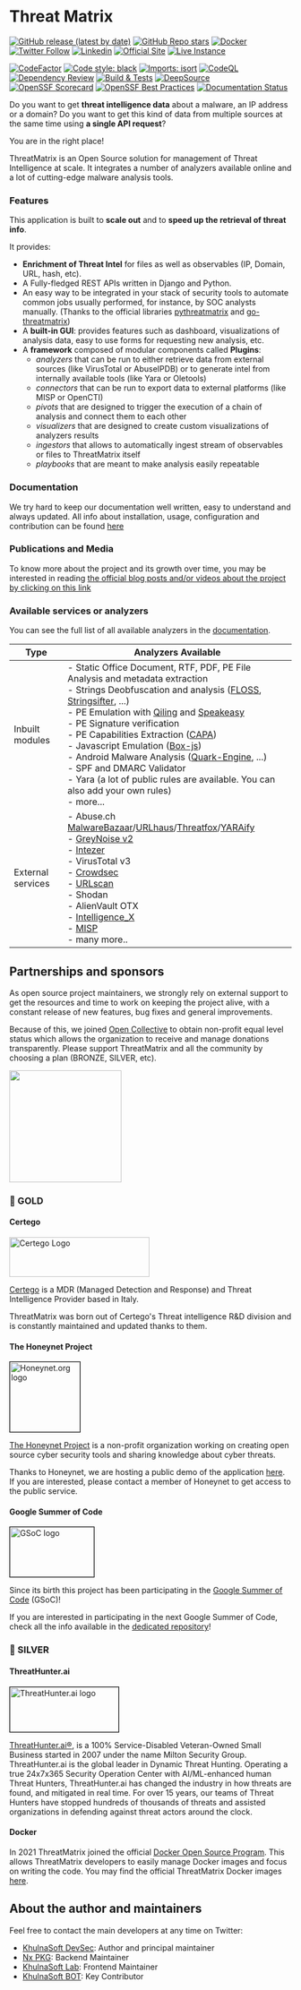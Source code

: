 # Threat Matrix

[![GitHub release (latest by date)](https://img.shields.io/github/v/release/khulnasoft/ThreatMatrix)](https://github.com/khulnasoft/ThreatMatrix/releases)
[![GitHub Repo stars](https://img.shields.io/github/stars/khulnasoft/ThreatMatrix?style=social)](https://github.com/khulnasoft/ThreatMatrix/stargazers)
[![Docker](https://img.shields.io/docker/pulls/khulnasoft/threatmatrix)](https://hub.docker.com/repository/docker/khulnasoft/threatmatrix)
[![Twitter Follow](https://img.shields.io/twitter/follow/threat_matrix?style=social)](https://twitter.com/threat_matrix)
[![Linkedin](https://img.shields.io/badge/LinkedIn-0077B5?style=flat&logo=linkedin&logoColor=white)](https://www.linkedin.com/company/threatmatrix/)
[![Official Site](https://img.shields.io/badge/official-site-blue)](https://khulnasoft.github.io)
[![Live Instance](https://img.shields.io/badge/live-demo-blue)](https://threatmatrix.honeynet.org)

[![CodeFactor](https://www.codefactor.io/repository/github/khulnasoft/threatmatrix/badge)](https://www.codefactor.io/repository/github/khulnasoft/threatmatrix)
[![Code style: black](https://img.shields.io/badge/code%20style-black-000000.svg)](https://github.com/psf/black)
[![Imports: isort](https://img.shields.io/badge/%20imports-isort-%231674b1?style=flat&labelColor=ef8336)](https://pycqa.github.io/isort/)
[![CodeQL](https://github.com/khulnasoft/ThreatMatrix/actions/workflows/codeql-analysis.yml/badge.svg)](https://github.com/khulnasoft/ThreatMatrix/actions/workflows/codeql-analysis.yml)
[![Dependency Review](https://github.com/khulnasoft/ThreatMatrix/actions/workflows/dependency_review.yml/badge.svg)](https://github.com/khulnasoft/ThreatMatrix/actions/workflows/dependency_review.yml)
[![Build & Tests](https://github.com/khulnasoft/ThreatMatrix/workflows/Build%20&%20Tests/badge.svg)](https://github.com/khulnasoft/ThreatMatrix/actions)
[![DeepSource](https://app.deepsource.com/gh/khulnasoft/ThreatMatrix.svg/?label=resolved+issues&token=BSvKHrnk875Y0Bykb79GNo8w)](https://app.deepsource.com/gh/khulnasoft/ThreatMatrix/?ref=repository-badge)
[![OpenSSF Scorecard](https://api.securityscorecards.dev/projects/github.com/khulnasoft/ThreatMatrix/badge)](https://api.securityscorecards.dev/projects/github.com/khulnasoft/ThreatMatrix)
[![OpenSSF Best Practices](https://bestpractices.coreinfrastructure.org/projects/7120/badge)](https://bestpractices.coreinfrastructure.org/projects/7120)
[![Documentation Status](https://readthedocs.org/projects/threatmatrix/badge/?version=latest)](https://threatmatrix.readthedocs.io/en/latest/?badge=latest)

Do you want to get **threat intelligence data** about a malware, an IP address or a domain? Do you want to get this kind of data from multiple sources at the same time using **a single API request**?

You are in the right place!

ThreatMatrix is an Open Source solution for management of Threat Intelligence at scale. It integrates a number of analyzers available online and a lot of cutting-edge malware analysis tools.

### Features
This application is built to **scale out** and to **speed up the retrieval of threat info**.

It provides:
- **Enrichment of Threat Intel** for files as well as observables (IP, Domain, URL, hash, etc).
- A Fully-fledged REST APIs written in Django and Python.
- An easy way to be integrated in your stack of security tools to automate common jobs usually performed, for instance, by SOC analysts manually. (Thanks to the official libraries [pythreatmatrix](https://github.com/khulnasoft/pythreatmatrix) and [go-threatmatrix](https://github.com/khulnasoft/go-threatmatrix))
- A **built-in GUI**: provides features such as dashboard, visualizations of analysis data, easy to use forms for requesting new analysis, etc.
- A **framework** composed of modular components called **Plugins**:
  - *analyzers* that can be run to either retrieve data from external sources (like VirusTotal or AbuseIPDB) or to generate intel from internally available tools (like Yara or Oletools)
  - *connectors* that can be run to export data to external platforms (like MISP or OpenCTI)
  - *pivots* that are designed to trigger the execution of a chain of analysis and connect them to each other
  - *visualizers* that are designed to create custom visualizations of analyzers results
  - *ingestors* that allows to automatically ingest stream of observables or files to ThreatMatrix itself
  - *playbooks* that are meant to make analysis easily repeatable


### Documentation
We try hard to keep our documentation well written, easy to understand and always updated.
All info about installation, usage, configuration and contribution can be found [here](https://threatmatrix.readthedocs.io/)

### Publications and Media

To know more about the project and its growth over time, you may be interested in reading [the official blog posts and/or videos about the project by clicking on this link](https://threatmatrix.readthedocs.io/en/latest/Introduction.html#publications-and-media)

### Available services or analyzers

You can see the full list of all available analyzers in the [documentation](https://threatmatrix.readthedocs.io/en/latest/Usage.html#available-analyzers).

| Type                                               | Analyzers Available                                                                                                                                                                                                                                                                                                                                                                                                                                                                                                                                                                                                                                                                                                                                                                                                                                                                                                                                                                                                                             |
| -------------------------------------------------- |-------------------------------------------------------------------------------------------------------------------------------------------------------------------------------------------------------------------------------------------------------------------------------------------------------------------------------------------------------------------------------------------------------------------------------------------------------------------------------------------------------------------------------------------------------------------------------------------------------------------------------------------------------------------------------------------------------------------------------------------------------------------------------------------------------------------------------------------------------------------------------------------------------------------------------------------------------------------------------------------------------------------------------------------------|
| Inbuilt modules                                    | - Static Office Document, RTF, PDF, PE File Analysis and metadata extraction<br/> - Strings Deobfuscation and analysis ([FLOSS](https://github.com/mandiant/flare-floss), [Stringsifter](https://github.com/mandiant/stringsifter), ...)<br/> - PE Emulation with [Qiling](https://github.com/qilingframework/qiling) and [Speakeasy](https://github.com/mandiant/speakeasy)<br/> - PE Signature verification<br/> - PE Capabilities Extraction ([CAPA](https://github.com/mandiant/capa))<br/> - Javascript Emulation ([Box-js](https://github.com/CapacitorSet/box-js))<br/> - Android Malware Analysis ([Quark-Engine](https://github.com/quark-engine/quark-engine), ...)<br/> - SPF and DMARC Validator<br/> - Yara (a lot of public rules are available. You can also add your own rules)<br/> - more...                                                                                                                                                                                                                                  |
| External services                                  | - Abuse.ch <a href="https://bazaar.abuse.ch/about/" target="_blank">MalwareBazaar</a>/<a href="https://urlhaus.abuse.ch/" target="_blank">URLhaus</a>/<a href="https://threatfox.abuse.ch/about/" target="_blank">Threatfox</a>/<a href="https://yaraify.abuse.ch/about/" target="_blank">YARAify</a></br> - <a href="https://docs.greynoise.io/docs/3rd-party-integrations" target="_blank"> GreyNoise v2</a><br/> - <a href="https://analyze.intezer.com/?utm_source=ThreatMatrix" target="_blank"> Intezer</a><br/> - VirusTotal v3<br/> - <a href="https://doc.crowdsec.net/docs/next/cti_api/integration_threatmatrix/?utm_source=ThreatMatrix" target="_blank"> Crowdsec</a><br/> - <a href="https://urlscan.io/docs/integrations/" target="_blank">URLscan</a><br/> - Shodan<br/> - AlienVault OTX<br/> - <a href="https://intelx.io/integrations" target="_blank">Intelligence_X</a><br/> - <a href="https://www.misp-project.org/" target="_blank">MISP</a><br/> - many more.. |

## Partnerships and sponsors

As open source project maintainers, we strongly rely on external support to get the resources and time to work on keeping the project alive, with a constant release of new features, bug fixes and general improvements.

Because of this, we joined [Open Collective](https://opencollective.com/khulnasoft) to obtain non-profit equal level status which allows the organization to receive and manage donations transparently. Please support ThreatMatrix and all the community by choosing a plan (BRONZE, SILVER, etc).

<a href="https://opencollective.com/khulnasoft/donate" target="_blank">
  <img src="https://opencollective.com/khulnasoft/donate/button@2x.png?color=blue" width=200 />
</a>

### 🥇 GOLD

#### Certego

<a href="https://certego.net/?utm_source=threatmatrix"> <img style="margin-right: 2px" width=250 height=71 src="docs/static/Certego.png" alt="Certego Logo"/></a>

[Certego](https://certego.net/?utm_source=threatmatrix) is a MDR (Managed Detection and Response) and Threat Intelligence Provider based in Italy.

ThreatMatrix was born out of Certego's Threat intelligence R&D division and is constantly maintained and updated thanks to them.

#### The Honeynet Project

<a href="https://www.honeynet.org"> <img style="border: 0.2px solid black" width=125 height=125 src="docs/static/honeynet_logo.png" alt="Honeynet.org logo"> </a>

[The Honeynet Project](https://www.honeynet.org) is a non-profit organization working on creating open source cyber security tools and sharing knowledge about cyber threats.

Thanks to Honeynet, we are hosting a public demo of the application [here](https://threatmatrix.honeynet.org). If you are interested, please contact a member of Honeynet to get access to the public service.

#### Google Summer of Code
<a href="https://summerofcode.withgoogle.com/"> <img style="border: 0.2px solid black" width=150 height=89 src="docs/static/gsoc_logo.png" alt="GSoC logo"> </a>

Since its birth this project has been participating in the [Google Summer of Code](https://summerofcode.withgoogle.com/) (GSoC)!

If you are interested in participating in the next Google Summer of Code, check all the info available in the [dedicated repository](https://github.com/khulnasoft/gsoc)!


### 🥈 SILVER

#### ThreatHunter.ai

<a href="https://threathunter.ai?utm_source=threatmatrix"> <img style="border: 0.2px solid black" width=194 height=80 src="docs/static/threathunter_logo.png" alt="ThreatHunter.ai logo"> </a>

[ThreatHunter.ai®](https://threathunter.ai?utm_source=threatmatrix), is a 100% Service-Disabled Veteran-Owned Small Business started in 2007 under the name Milton Security Group. ThreatHunter.ai is the global leader in Dynamic Threat Hunting. Operating a true 24x7x365 Security Operation Center with AI/ML-enhanced human Threat Hunters, ThreatHunter.ai has changed the industry in how threats are found, and mitigated in real time. For over 15 years, our teams of Threat Hunters have stopped hundreds of thousands of threats and assisted organizations in defending against threat actors around the clock.

#### Docker

In 2021 ThreatMatrix joined the official [Docker Open Source Program](https://www.docker.com/blog/expanded-support-for-open-source-software-projects/). This allows ThreatMatrix developers to easily manage Docker images and focus on writing the code. You may find the official ThreatMatrix Docker images [here](https://hub.docker.com/search?q=khulnasoft).


## About the author and maintainers

Feel free to contact the main developers at any time on Twitter:

- [KhulnaSoft DevSec](https://twitter.com/khulnasoft): Author and principal maintainer
- [Nx PKG](https://github.com/nxpkg): Backend Maintainer
- [KhulnaSoft Lab](https://github.com/khulnasoft-lab): Frontend Maintainer
- [KhulnaSoft BOT](https://github.com/khulnasoft-bot): Key Contributor
